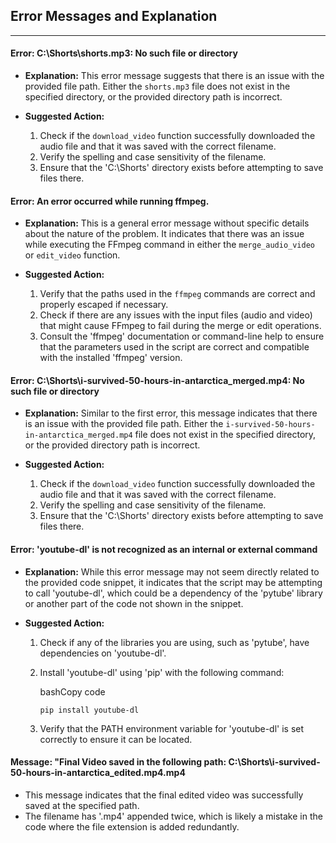 ## Error Messages and Explanation

---
#### Error: C:\\Shorts\\shorts.mp3: No such file or directory

- **Explanation:** This error message suggests that there is an issue with the provided file path. Either the `shorts.mp3` file does not exist in the specified directory, or the provided directory path is incorrect.
    
- **Suggested Action:**
    
    1. Check if the `download_video` function successfully downloaded the audio file and that it was saved with the correct filename.
    2. Verify the spelling and case sensitivity of the filename.
    3. Ensure that the 'C:\Shorts' directory exists before attempting to save files there.

#### Error: An error occurred while running ffmpeg.

- **Explanation:** This is a general error message without specific details about the nature of the problem. It indicates that there was an issue while executing the FFmpeg command in either the `merge_audio_video` or `edit_video` function.
    
- **Suggested Action:**
    
    1. Verify that the paths used in the `ffmpeg` commands are correct and properly escaped if necessary.
    2. Check if there are any issues with the input files (audio and video) that might cause FFmpeg to fail during the merge or edit operations.
    3. Consult the 'ffmpeg' documentation or command-line help to ensure that the parameters used in the script are correct and compatible with the installed 'ffmpeg' version.

#### Error: C:\\Shorts\\i-survived-50-hours-in-antarctica_merged.mp4: No such file or directory

- **Explanation:** Similar to the first error, this message indicates that there is an issue with the provided file path. Either the `i-survived-50-hours-in-antarctica_merged.mp4` file does not exist in the specified directory, or the provided directory path is incorrect.
    
- **Suggested Action:**
    
    1. Check if the `download_video` function successfully downloaded the audio file and that it was saved with the correct filename.
    2. Verify the spelling and case sensitivity of the filename.
    3. Ensure that the 'C:\Shorts' directory exists before attempting to save files there.


#### Error: 'youtube-dl' is not recognized as an internal or external command

- **Explanation:** While this error message may not seem directly related to the provided code snippet, it indicates that the script may be attempting to call 'youtube-dl', which could be a dependency of the 'pytube' library or another part of the code not shown in the snippet.
    
- **Suggested Action:**
    
    1. Check if any of the libraries you are using, such as 'pytube', have dependencies on 'youtube-dl'.
    2. Install 'youtube-dl' using 'pip' with the following command:
        
        bashCopy code
        
        `pip install youtube-dl`
        
    3. Verify that the PATH environment variable for 'youtube-dl' is set correctly to ensure it can be located.


#### Message: "Final Video saved in the following path: C:\\Shorts\\i-survived-50-hours-in-antarctica_edited.mp4.mp4

- This message indicates that the final edited video was successfully saved at the specified path.
- The filename has '.mp4' appended twice, which is likely a mistake in the code where the file extension is added redundantly.
